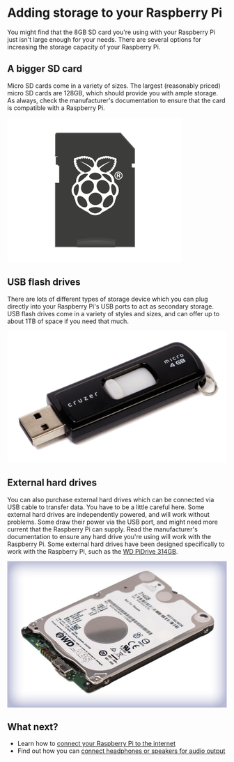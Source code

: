 # Adding storage to your Raspberry Pi

You might find that the 8GB SD card you're using with your Raspberry Pi just isn't large enough for your needs. There are several options for increasing the storage capacity of your Raspberry Pi.

## A bigger SD card

Micro SD cards come in a variety of sizes. The largest (reasonably priced) micro SD cards are 128GB, which should provide you with ample storage. As always, check the manufacturer's documentation to ensure that the card is compatible with a Raspberry Pi.

![](images/noobs-card.png)

## USB flash drives

There are lots of different types of storage device which you can plug directly into your Raspberry Pi's USB ports to act as secondary storage. USB flash drives come in a variety of styles and sizes, and can offer up to about 1TB of space if you need that much.

![](images/flash_drive.png)

## External hard drives

 You can also purchase external hard drives which can be connected via USB cable to transfer data. You have to be a little careful here. Some external hard drives are independently powered, and will work without problems. Some draw their power via the USB port, and might need more current that the Raspberry Pi can supply. Read the manufacturer's documentation to ensure any hard drive you're using will work with the Raspberry Pi. Some external hard drives have been designed specifically to work with the Raspberry Pi, such as the [WD PiDrive 314GB](http://wdlabs.wd.com/products/wd-pidrive-314gb/).

![](images/Pi314.jpg)

## What next?
- Learn how to [connect your Raspberry Pi to the internet](networking.md)
- Find out how you can [connect headphones or speakers for audio output](audio.md)
